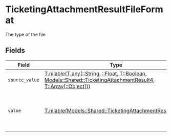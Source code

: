 # TicketingAttachmentResultFileFormat

The type of the file


## Fields

| Field                                                                                                                                                                          | Type                                                                                                                                                                           | Required                                                                                                                                                                       | Description                                                                                                                                                                    | Example                                                                                                                                                                        |
| ------------------------------------------------------------------------------------------------------------------------------------------------------------------------------ | ------------------------------------------------------------------------------------------------------------------------------------------------------------------------------ | ------------------------------------------------------------------------------------------------------------------------------------------------------------------------------ | ------------------------------------------------------------------------------------------------------------------------------------------------------------------------------ | ------------------------------------------------------------------------------------------------------------------------------------------------------------------------------ |
| `source_value`                                                                                                                                                                 | [T.nilable(T.any(::String, ::Float, T::Boolean, Models::Shared::TicketingAttachmentResult4, T::Array[::Object]))](../../models/shared/ticketingattachmentresultsourcevalue.md) | :heavy_minus_sign:                                                                                                                                                             | N/A                                                                                                                                                                            | application/pdf                                                                                                                                                                |
| `value`                                                                                                                                                                        | [T.nilable(Models::Shared::TicketingAttachmentResultValue)](../../models/shared/ticketingattachmentresultvalue.md)                                                             | :heavy_minus_sign:                                                                                                                                                             | The file format of the file, expressed as a file extension                                                                                                                     | pdf                                                                                                                                                                            |